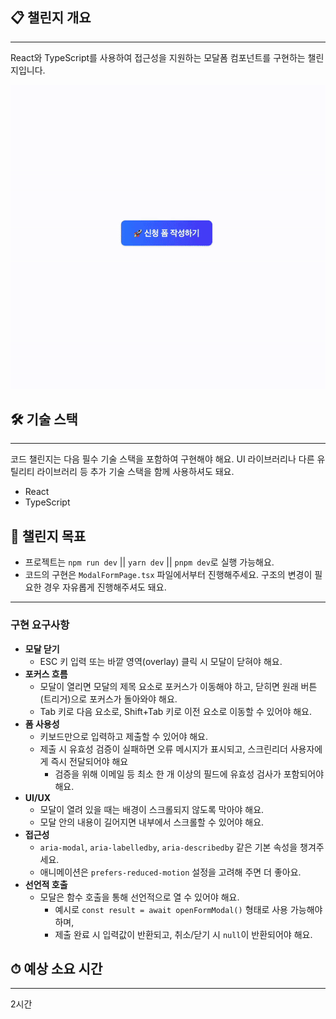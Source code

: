 ## 📋 챌린지 개요

---

React와 TypeScript를 사용하여 접근성을 지원하는 모달폼 컴포넌트를 구현하는 챌린지입니다.

![접근성 모달폼](preview.gif)

## 🛠 기술 스택

---

코드 챌린지는 다음 필수 기술 스택을 포함하여 구현해야 해요.
UI 라이브러리나 다른 유틸리티 라이브러리 등 추가 기술 스택을 함께 사용하셔도 돼요.

- React
- TypeScript

## 🎯 챌린지 목표

- 프로젝트는 `npm run dev` || `yarn dev` || `pnpm dev`로 실행 가능해요.
- 코드의 구현은 `ModalFormPage.tsx` 파일에서부터 진행해주세요. 구조의 변경이 필요한 경우 자유롭게 진행해주셔도 돼요.

---

### 구현 요구사항

- **모달 닫기**
  - ESC 키 입력 또는 바깥 영역(overlay) 클릭 시 모달이 닫혀야 해요.
- **포커스 흐름**
  - 모달이 열리면 모달의 제목 요소로 포커스가 이동해야 하고, 닫히면 원래 버튼(트리거)으로 포커스가 돌아와야 해요.
  - Tab 키로 다음 요소로, Shift+Tab 키로 이전 요소로 이동할 수 있어야 해요.
- **폼 사용성**
  - 키보드만으로 입력하고 제출할 수 있어야 해요.
  - 제출 시 유효성 검증이 실패하면 오류 메시지가 표시되고, 스크린리더 사용자에게 즉시 전달되어야 해요
    - 검증을 위해 이메일 등 최소 한 개 이상의 필드에 유효성 검사가 포함되어야 해요.
- **UI/UX**
  - 모달이 열려 있을 때는 배경이 스크롤되지 않도록 막아야 해요.
  - 모달 안의 내용이 길어지면 내부에서 스크롤할 수 있어야 해요.
- **접근성**
  - `aria-modal`, `aria-labelledby`, `aria-describedby` 같은 기본 속성을 챙겨주세요.
  - 애니메이션은 `prefers-reduced-motion` 설정을 고려해 주면 더 좋아요.
- **선언적 호출**
  - 모달은 함수 호출을 통해 선언적으로 열 수 있어야 해요.
    - 예시로 `const result = await openFormModal()` 형태로 사용 가능해야 하며,
    - 제출 완료 시 입력값이 반환되고, 취소/닫기 시 `null`이 반환되어야 해요.

## ⏱ 예상 소요 시간

---

2시간
